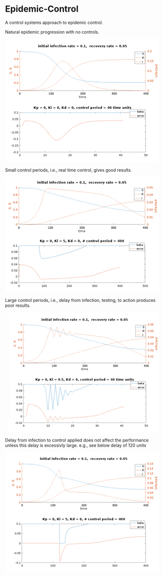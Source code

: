# Epidemic-Control
A control systems approach to epidemic control. 

Natural epidemic progression with no controls.

![natural epi curve](natural.png)

Small control periods, i.e., real time control, gives good results.

![Small control Periods](highctrlT.png)

Large control periods, i.e., delay from infection, testing, to action produces poor results.

![large control periods](delay.png)

Delay from infection to control applied does not affect the performance unless this delay is excessivly large. e.g., see below delay of 120 units

![large delay](delay120.png)
